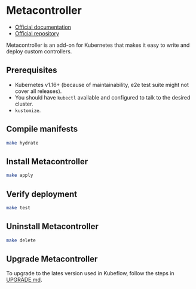 # Metacontroller

- [Official documentation](https://metacontroller.github.io/metacontroller/)
- [Official repository](https://github.com/metacontroller/metacontroller)

Metacontroller is an add-on for Kubernetes that makes it easy to write and deploy custom controllers.

## Prerequisites

- Kubernetes v1.16+ (because of maintainability, e2e test suite might not cover all releases).
- You should have `kubectl` available and configured to talk to the desired cluster.
- `kustomize`.

## Compile manifests

```bash
make hydrate
```

## Install Metacontroller

```bash
make apply
```

## Verify deployment

```bash
make test
```

## Uninstall Metacontroller

```bash
make delete
```

## Upgrade Metacontroller

To upgrade to the lates version used in Kubeflow, follow the steps in [UPGRADE.md](UPDGRADE.md).
